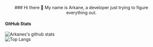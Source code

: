 <center>
### Hi there 👋
My name is Arkane, a developer just trying to figure everything out.
</center>

#### GitHub Stats
![Arkanes's github stats](https://github-readme-stats.vercel.app/api?username=ArkaneOnline&theme=dracula) <br>
![Top Langs](https://github-readme-stats.vercel.app/api/top-langs/?username=ArkaneOnline&theme=dracula)


<!--
**ArkaneOnline/ArkaneOnline** is a ✨ _special_ ✨ repository because its `README.md` (this file) appears on your GitHub profile.

Here are some ideas to get you started:

- 🔭 I’m currently working on ...
- 🌱 I’m currently learning ...
- 👯 I’m looking to collaborate on ...
- 🤔 I’m looking for help with ...
- 💬 Ask me about ...
- 📫 How to reach me: ...
- 😄 Pronouns: ...
- ⚡ Fun fact: ...
-->
